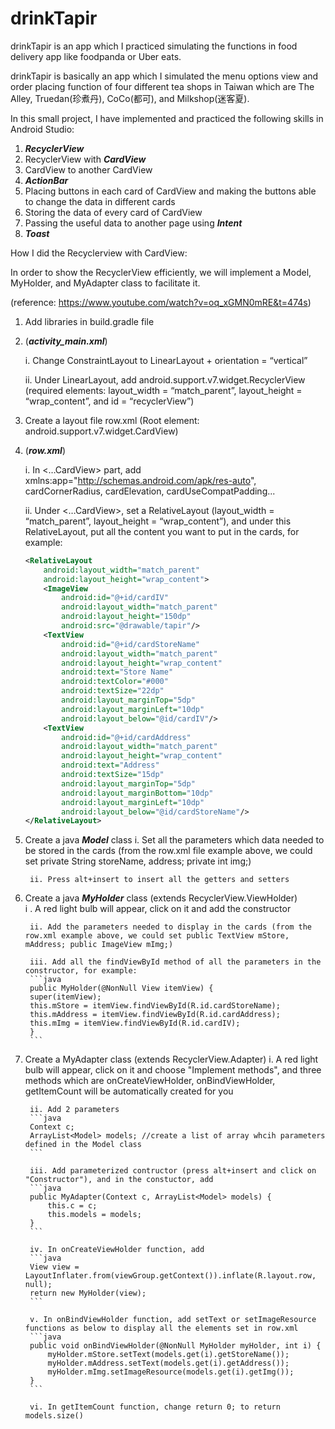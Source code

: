 # drinkTapir
drinkTapir is an app which I practiced simulating the functions in food delivery app like foodpanda or Uber eats. 

drinkTapir is basically an app which I simulated the menu options view and order placing function of four different tea shops in Taiwan which are The Alley, Truedan(珍煮丹), CoCo(都可), and Milkshop(迷客夏). 

In this small project, I have implemented and practiced the following skills in Android Studio:
1.	***RecyclerView***
2.	RecyclerView with ***CardView***
3.	CardView to another CardView
4.	***ActionBar***
5.	Placing buttons in each card of CardView and making the buttons able to change the data in different cards
6.	Storing the data of every card of CardView 
7.	Passing the useful data to another page using ***Intent***
8.	***Toast***

How I did the Recyclerview with CardView: 

In order to show the RecyclerView efficiently, we will implement a Model, MyHolder, and MyAdapter class to facilitate it. 

(reference: https://www.youtube.com/watch?v=oq_xGMN0mRE&t=474s)
1.	Add libraries in build.gradle file
2.	(***activity_main.xml***)

    i.	Change ConstraintLayout to LinearLayout + orientation = “vertical”
  
    ii.	Under LinearLayout, add android.support.v7.widget.RecyclerView (required elements: layout_width = “match_parent”, layout_height = “wrap_content”, and id = “recyclerView”)

3.	Create a layout file row.xml (Root element: android.support.v7.widget.CardView)
4.	(***row.xml***)

    i.	In <…CardView> part, add xmlns:app="http://schemas.android.com/apk/res-auto", cardCornerRadius, cardElevation, cardUseCompatPadding...
  
    ii.	Under <…CardView>, set a RelativeLayout (layout_width = “match_parent”, layout_height = “wrap_content”), and under this RelativeLayout, put all the content you want to put in the cards, for example:
    ```xml
    <RelativeLayout
        android:layout_width="match_parent"
        android:layout_height="wrap_content">
        <ImageView
            android:id="@+id/cardIV"
            android:layout_width="match_parent"
            android:layout_height="150dp"
            android:src="@drawable/tapir"/>
        <TextView
            android:id="@+id/cardStoreName"
            android:layout_width="match_parent"
            android:layout_height="wrap_content"
            android:text="Store Name"
            android:textColor="#000"
            android:textSize="22dp"
            android:layout_marginTop="5dp"
            android:layout_marginLeft="10dp"
            android:layout_below="@id/cardIV"/>
        <TextView
            android:id="@+id/cardAddress"
            android:layout_width="match_parent"
            android:layout_height="wrap_content"
            android:text="Address"
            android:textSize="15dp"
            android:layout_marginTop="5dp"
            android:layout_marginBottom="10dp"
            android:layout_marginLeft="10dp"
            android:layout_below="@id/cardStoreName"/>
    </RelativeLayout>
    ```
    
5. Create a java ***Model*** class 
        i. Set all the parameters which data needed to be stored in the cards (from the row.xml file example above, we could set private String storeName, address; private int img;)
    
        ii. Press alt+insert to insert all the getters and setters
        
6. Create a java ***MyHolder*** class (extends RecyclerView.ViewHolder)  
        i . A red light bulb will appear, click on it and add the constructor
        
        ii. Add the parameters needed to display in the cards (from the row.xml example above, we could set public TextView mStore, mAddress; public ImageView mImg;)
        
        iii. Add all the findViewById method of all the parameters in the constructor, for example:
        ```java
        public MyHolder(@NonNull View itemView) {
        super(itemView);
        this.mStore = itemView.findViewById(R.id.cardStoreName);
        this.mAddress = itemView.findViewById(R.id.cardAddress);
        this.mImg = itemView.findViewById(R.id.cardIV);
        }
        ```
     
7. Create a MyAdapter class (extends RecyclerView.Adapter<MyHolder>)
        i. A red light bulb will appear, click on it and choose "Implement methods", and three methods which are onCreateViewHolder, onBindViewHolder, getItemCount will be automatically created for you
    
        ii. Add 2 parameters
        ```java
        Context c;
        ArrayList<Model> models; //create a list of array whcih parameters defined in the Model class
        ```
        
        iii. Add parameterized contructor (press alt+insert and click on "Constructor"), and in the constuctor, add
        ```java
        public MyAdapter(Context c, ArrayList<Model> models) {
            this.c = c;
            this.models = models;
        }
        ```
        
        iv. In onCreateViewHolder function, add 
        ```java
        View view = LayoutInflater.from(viewGroup.getContext()).inflate(R.layout.row, null);
        return new MyHolder(view);
        ```
        
        v. In onBindViewHolder function, add setText or setImageResource functions as below to display all the elements set in row.xml 
        ```java
        public void onBindViewHolder(@NonNull MyHolder myHolder, int i) {
            myHolder.mStore.setText(models.get(i).getStoreName());
            myHolder.mAddress.setText(models.get(i).getAddress());
            myHolder.mImg.setImageResource(models.get(i).getImg());
        }
        ```
        
        vi. In getItemCount function, change return 0; to return models.size()
    
